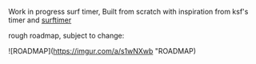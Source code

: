 Work in progress surf timer, Built from scratch with inspiration from ksf's timer and [surftimer](https://github.com/surftimer/Surftimer-Official)

rough roadmap, subject to change:

![ROADMAP](https://imgur.com/a/s1wNXwb "ROADMAP)
